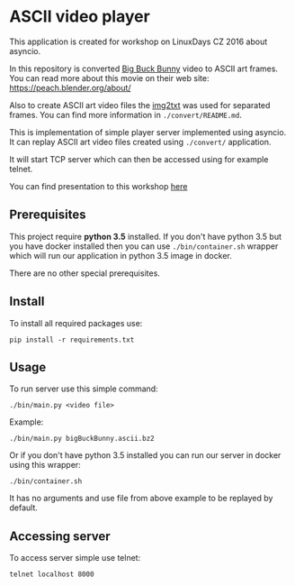 # ASCII video player

This application is created for workshop on LinuxDays CZ 2016 about asyncio.

In this repository is converted [Big Buck Bunny](https://peach.blender.org/about/) video
to ASCII art frames. You can read more about this movie on their web site: https://peach.blender.org/about/

Also to create ASCII art video files the [img2txt](https://github.com/hit9/img2txt) was used for separated
frames. You can find more information in `./convert/README.md`.

This is implementation of simple player server implemented using asyncio. It can replay ASCII art video files
created using `./convert/` application.

It will start TCP server which can then be accessed using for example telnet.


You can find presentation to this workshop [here](https://qntln.github.io/big-buck-asyncio/#/)

## Prerequisites

This project require **python 3.5** installed. If you don't have python 3.5 but you have docker installed
then you can use `./bin/container.sh` wrapper which will run our application in python 3.5 image in docker.

There are no other special prerequisites.
 
## Install
 
To install all required packages use:

```
pip install -r requirements.txt
```

## Usage

To run server use this simple command:

```
./bin/main.py <video file>
```

Example:

```
./bin/main.py bigBuckBunny.ascii.bz2
```

Or if you don't have python 3.5 installed you can run our server in docker using this wrapper:

```
./bin/container.sh
```

It has no arguments and use file from above example to be replayed by default.

## Accessing server

To access server simple use telnet:

```
telnet localhost 8000
```
